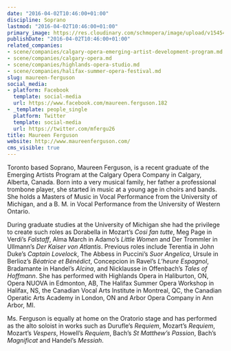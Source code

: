 ```yaml
---
date: "2016-04-02T10:46:00+01:00"
discipline: Soprano
lastmod: "2016-04-02T10:46:00+01:00"
primary_image: https://res.cloudinary.com/schmopera/image/upload/v1545409169/media/webhook-uploads/1459590350708/2016-04-02---Maureen-Ferguson.jpg.jpg
publishDate: "2016-04-02T10:46:00+01:00"
related_companies:
- scene/companies/calgary-opera-emerging-artist-development-program.md
- scene/companies/calgary-opera.md
- scene/companies/highlands-opera-studio.md
- scene/companies/halifax-summer-opera-festival.md
slug: maureen-ferguson
social_media:
- platform: Facebook
  template: social-media
  url: https://www.facebook.com/maureen.ferguson.182
- _template: people_single
  platform: Twitter
  template: social-media
  url: https://twitter.com/mfergu26
title: Maureen Ferguson
website: http://www.maureenferguson.com/
cms_visible: true
---
```


Toronto based Soprano, Maureen Ferguson, is a recent graduate of the Emerging Artists Program at the Calgary Opera Company in Calgary, Alberta, Canada.
Born into a very musical family, her father a professional trombone player, she started in music at a young age in choirs and bands. She holds a Masters of Music in Vocal Performance from the University of Michigan, and a B. M. in Vocal Performance from the University of Western Ontario.

During graduate studies at the University of Michigan she had the privilege to create such roles as Dorabella in Mozart’s *Cosi fan tutte*, Meg Page in Verdi’s *Falstaff*, Alma March in Adamo’s *Little Women* and Der Trommler in Ullmann’s *Der Kaiser von Atlantis*. Previous roles include Terentia in John Duke’s *Captain Lovelock*, The Abbess in Puccini’s *Suor Angelica*, Ursule in Berlioz’s *Béatrice et Bénédict*, Concepcion in Ravel’s *L’heure Espagnol*, Bradamante in Handel’s *Alcina*, and Nicklausse in Offenbach’s *Tales of Hoffmann*. She has performed with Highlands Opera in Haliburton, ON, Opera NUOVA in Edmonton, AB, The Halifax Summer Opera Workshop in Halifax, NS, the Canadian Vocal Arts Institute in Montreal, QC, the Canadian Operatic Arts Academy in London, ON and Arbor Opera Company in Ann Arbor, MI.

Ms. Ferguson is equally at home on the Oratorio stage and has performed as the alto soloist in works such as Durufle’s *Requiem*, Mozart’s *Requiem*, Mozart’s *Vespers*, Howell’s *Requiem*, Bach’s *St Matthew’s Passion*, Bach’s *Magnificat* and Handel’s *Messiah*.
